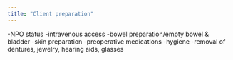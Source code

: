 ```yaml
---
title: "Client preparation"
---
```

-NPO status
-intravenous access
-bowel preparation/empty bowel &amp; bladder 
-skin preparation
-preoperative medications 
-hygiene
-removal of dentures, jewelry, hearing aids, glasses

